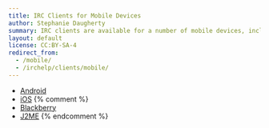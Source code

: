 ```yaml
---
title: IRC Clients for Mobile Devices
author: Stephanie Daugherty
summary: IRC clients are available for a number of mobile devices, including smartphones, mp3 players, and tablets.
layout: default
license: CC:BY-SA-4
redirect_from:
  - /mobile/
  - /irchelp/clients/mobile/
---
```


* [Android](android/)
* [iOS](ios/)
{% comment %}
* [Blackberry](blackberry/)
* [J2ME](j2me/)
{% endcomment %}
